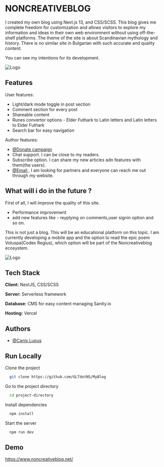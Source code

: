 # NONCREATIVEBLOG


I created my own blog using Next.js 13, and CSS/SCSS. This blog gives me complete freedom for customization and allows visitors to explore my information and ideas in their own web environment without using off-the-shelf platforms.
The theme of the site is about Scandinavian mythology and history. There is no similar site in Bulgarian with such accurate and quality content. 

You can see my intentions for its development.


![Logo](https://i.ibb.co/Pt049yr/FullLogo.jpg)



## Features
    
User features:
- Light/dark mode toggle in post section
- Comment section for every post
- Shareable content
- Runes convertor options - Elder Futhark to Latin letters and Latin letters to Elder Futhark
- Search bar for easy navigation


Author features:
- [@Donate campaign](https://www.noncreativeblog.net/donate)
- Chat support. I can be close to my readers.
- Subscribe option. I can share my new articles adn features with them(the users).
- [@Email ](https://www.noncreativeblog.net/message). I am looking for partners and everyone can reach me out through my website.




## What will i do in the future ?

First of all, I will improve the quality of this site.

- Performance improvement
- add new features like - reyplying on comments,user signin option and so on.

This is not just a blog. This will be an educational platform on this topic. I am currently developing a mobile app and the option to read the epic poem Voluspa(Codex Regius), which option will be part of the Noncreativeblog ecosystem.

![Logo](https://media.canva.com/1/image-resize/1/681_700_100_PNG_F/czM6Ly9tZWRpYS1wcml2YXRlLmNhbnZhLmNvbS9GcWUtZy9NQUYyV0NGcWUtZy8xL3AucG5n?osig=AAAAAAAAAAAAAAAAAAAAALi4duOw0SQwfzGwKZPYJoTHikhnlhVv9td95Wn6nHCA&exp=1703705045&x-canva-quality=screen&csig=AAAAAAAAAAAAAAAAAAAAAAzvtHKJZdKrXpkiNd34jJrPSWoAmQX0Zm2yx4HGkFKr)

## Tech Stack

**Client:** NextJS, CSS/SCSS

**Server:** Serverless framework

**Database:** CMS for easy content managing Sanity.io

**Hosting:** Vercel

## Authors

- [@Canis Lupus](https://github.com/GLTdotNS)
  


## Run Locally

Clone the project

```bash
  git clone https://github.com/GLTdotNS/MyBlog
```

Go to the project directory

```bash
  cd project-directory
```

Install dependencies

```bash
  npm install
```

Start the server

```bash
  npm run dev
```

## Demo

https://www.noncreativeblog.net/
